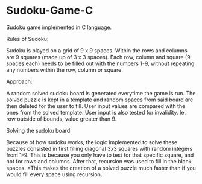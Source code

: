 # Sudoku-Game-C
Sudoku game implemented in C language. 

Rules of Sudoku:

Sudoku is played on a grid of 9 x 9 spaces. Within the rows and columns are 9 squares (made up of 3 x 3 spaces). Each row, column and square (9 spaces each) needs to be filled out with the numbers 1-9, without repeating any numbers within the row, column or square. 

Approach:

A random solved sudoku board is generated everytime the game is run. 
The solved puzzle is kept in a template and random spaces from said board are then deleted for the user to fill.
User input values are compared with the ones from the solved template.
User input is also tested for invalidity. Ie. row outside of bounds, value greater than 9.


Solving the sudoku board:

Because of how sudoku works, the logic implemented to solve these puzzles consisted in first filling diagonal 3x3 squares with random integers from 1-9. This is because you only have to test for that specific square, and not for rows and columns. After that, recursion was used to fill in the blank spaces. *This makes the creation of a solved puzzle much faster than if you would fill every space using recursion.
